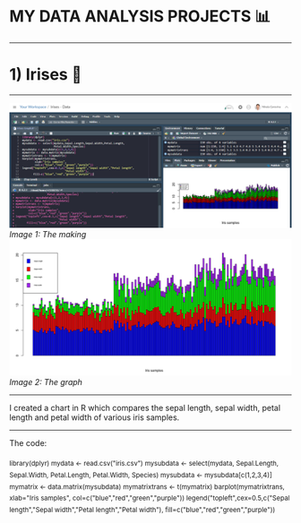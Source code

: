 MY DATA ANALYSIS PROJECTS 📊
============================

----------------------------

# 1) Irises 🌸

--------------

![Image 1](https://github.com/cerovina/Irises-Graph/blob/main/IrisScreenshot.png?raw=true)
_Image 1: The making_
![Image2](https://github.com/cerovina/Irises-Graph/blob/main/IrisesGraph.png?raw=true)
_Image 2: The graph_

--------------------------------------------------------------------------------------

I created a chart in R which compares the sepal length, sepal width, petal length and petal width of various iris samples.

--------------------------------------------------------------------------------------------------------------------------

The code:

<sub>library(dplyr)
mydata <- read.csv("iris.csv")
mysubdata <- select(mydata, Sepal.Length, Sepal.Width, Petal.Length, Petal.Width, Species)
mysubdata <- mysubdata[c(1,2,3,4)]
mymatrix <- data.matrix(mysubdata)
mymatrixtrans <- t(mymatrix)
barplot(mymatrixtrans,
        xlab="Iris samples",
        col=c("blue","red","green","purple"))
legend("topleft",cex=0.5,c("Sepal length","Sepal width","Petal length","Petal width"),
                 fill=c("blue","red","green","purple"))</sub>
